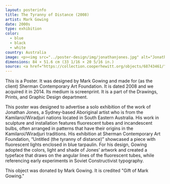 ```yaml
---
layout: posterinfo
title: The Tyranny of Distance (2008)
artist: Mark Gowing
date: 2000s
type: exhibition
color: 
  - blue
  - black
  - white
country: Australia
image: <p><img src="../poster-design/img/jonathanjones.jpg" alt="Jonathan Jones poster"/></p>
dimensions: 84 × 51.6 cm (33 1/16 × 20 5/16 in.)
source: <a href="https://collection.cooperhewitt.org/objects/68743461/"> https://collection.cooperhewitt.org/objects/68743461/ </a>
---
```


<p> This is a Poster. It was designed by Mark Gowing and made for (as the client) Sherman Contemporary Art Foundation. It is dated 2008 and we acquired it in 2014. Its medium is screenprint. It is a part of the Drawings, Prints, and Graphic Design department. </p>

<p> This poster was designed to advertise a solo exhibition of the work of Jonathan Jones, a Sydney-based Aboriginal artist who is from the Kamilaroi/Wiradjuri nations located in South Eastern Australia. His work in sculpture and installation features fluorescent tubes and incandescent bulbs, often arranged in patterns that have their origins in the Kamilaroi/Wiradjuri traditions. His exhibition at Sherman Contemporary Art Foundation, “Untitled (the tyranny of distance)” showcased a piece with fluorescent lights enclosed in blue tarpaulin. For his design, Gowing adopted the colors, light and shade of Jones’ artwork and created a typeface that draws on the angular lines of the fluorescent tubes, while referencing early experiments in Soviet Constructivist typography. </p>

<p> This object was donated by Mark Gowing. It is credited "Gift of Mark Gowing." </p>